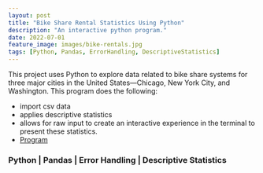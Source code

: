 ```yaml
---
layout: post
title: "Bike Share Rental Statistics Using Python"
description: "An interactive python program."
date: 2022-07-01
feature_image: images/bike-rentals.jpg
tags: [Python, Pandas, ErrorHandling, DescriptiveStatistics]
---
```


This project uses Python to explore data related to bike share systems for three major cities in the United States—Chicago, New York City, and Washington. This program does the following:
- import csv data 
- applies descriptive statistics 
- allows for raw input to create an interactive experience in the terminal to present these statistics.
- [Program](https://github.com/TheBrittinator/Britt-s_portfolio/blob/0ea515488f8264911383d9a8df0f50a86c914de3/bikeshare_cmp/bikeshare_program.py)


### **Python | Pandas | Error Handling | Descriptive Statistics**
